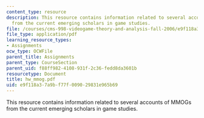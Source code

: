```yaml
---
content_type: resource
description: This resource contains information related to several accounts of MMOGs
  from the current emerging scholars in game studies.
file: /courses/cms-998-videogame-theory-and-analysis-fall-2006/e9f118a37a9bf77f009029831e965b69_hw_mmog.pdf
file_type: application/pdf
learning_resource_types:
- Assignments
ocw_type: OCWFile
parent_title: Assignments
parent_type: CourseSection
parent_uid: f88ff982-4108-931f-2c36-fedd8da3601b
resourcetype: Document
title: hw_mmog.pdf
uid: e9f118a3-7a9b-f77f-0090-29831e965b69
---
```

This resource contains information related to several accounts of MMOGs from the current emerging scholars in game studies.

